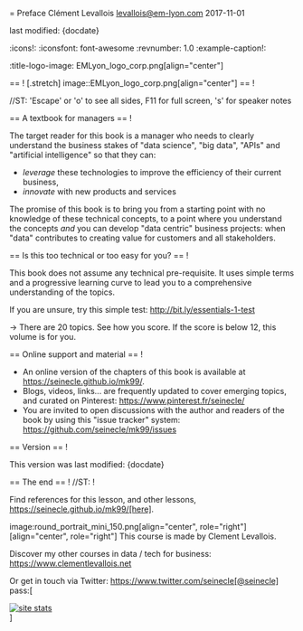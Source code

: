 = Preface
Clément Levallois <levallois@em-lyon.com>
2017-11-01

last modified: {docdate}

:icons!:
:iconsfont:   font-awesome
:revnumber: 1.0
:example-caption!:

:title-logo-image: EMLyon_logo_corp.png[align="center"]

== !
[.stretch]
image::EMLyon_logo_corp.png[align="center"]
== !


//ST: 'Escape' or 'o' to see all sides, F11 for full screen, 's' for speaker notes


== A textbook for managers
== !

The target reader for this book is a manager who needs to clearly understand the business stakes of "data science", "big data", "APIs" and "artificial intelligence" so that they can:

- *leverage* these technologies to improve the efficiency of their current business,
- *innovate* with new products and services

The promise of this book is to bring you from a starting point with no knowledge of these technical concepts, to a point where you understand the concepts *and* you can develop "data centric" business projects: when "data" contributes to creating value for customers and all stakeholders.


== Is this too technical or too easy for you?
== !

This book does not assume any technical pre-requisite. It uses simple terms and a progressive learning curve to lead you to a comprehensive understanding of the topics.

If you are unsure, try this simple test: http://bit.ly/essentials-1-test

-> There are 20 topics. See how you score. If the score is below 12, this volume is for you.

== Online support and material
== !

- An online version of the chapters of this book is available at https://seinecle.github.io/mk99/.
- Blogs, videos, links... are frequently updated to cover emerging topics, and curated on Pinterest: https://www.pinterest.fr/seinecle/
- You are invited to open discussions with the author and readers of the book by using this "issue tracker" system: https://github.com/seinecle/mk99/issues

== Version
== !

This version was last modified: {docdate}





== The end
== !
//ST: !

Find references for this lesson, and other lessons, https://seinecle.github.io/mk99/[here].

image:round_portrait_mini_150.png[align="center", role="right"][align="center", role="right"]
This course is made by Clement Levallois.

Discover my other courses in data / tech for business: https://www.clementlevallois.net

Or get in touch via Twitter: https://www.twitter.com/seinecle[@seinecle]
pass:[    <!-- Start of StatCounter Code for Default Guide -->
    <script type="text/javascript">
        var sc_project = 11411204;
        var sc_invisible = 1;
        var sc_security = "11411204";
        var scJsHost = (("https:" == document.location.protocol) ?
            "https://secure." : "http://www.");
        document.write("<sc" + "ript type='text/javascript' src='" +
            scJsHost +
            "statcounter.com/counter/counter.js'></" + "script>");
    </script>
    <noscript><div class="statcounter"><a title="site stats"
    href="http://statcounter.com/" target="_blank"><img
    class="statcounter"
    src="//c.statcounter.com/11411204/0/11411204/1/" alt="site
    stats"></a></div></noscript>
    <!-- End of StatCounter Code for Default Guide -->]
